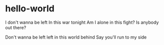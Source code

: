 # hello-world
I don't wanna be left
In this war tonight
Am I alone in this fight?
Is anybody out there?

Don't wanna be left left in this world behind
Say you'll run to my side
